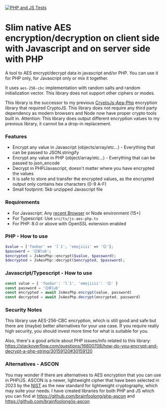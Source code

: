 [![PHP and JS Tests](https://github.com/brainfoolong/js-aes-php/actions/workflows/test-php-js.yml/badge.svg)](https://github.com/brainfoolong/js-aes-php/actions/workflows/test-php-js.yml)

# Slim native AES encryption/decryption on client side with Javascript and on server side with PHP

A tool to AES encrypt/decrypt data in javascript and/or PHP. You can use it for PHP only, for Javascript only or mix it together.

It uses `aes-256-cbc` implementation with random salts and random initialization vector. This library does not support other ciphers or modes.

This library is the successor to my previous [CryptoJs-Aea-Php](https://github.com/brainfoolong/cryptojs-aes-php) encryption library that required CryptoJS. This library does not require any third party dependency as modern browsers and Node now have proper crypto tools built in. Attention: This library does output different encryption values to my previous library, it cannot be a drop-in replacement.

### Features
* Encrypt any value in Javascript (objects/array/etc...) - Everything that can be passed to JSON.stringify
* Encrypt any value in PHP (object/array/etc...) - Everything that can be passed to json_encode
* Decrypt in PHP/Javascript, doesn't matter where you have encrypted the values
* It is safe to store and transfer the encrypted values, as the encrypted output only contains hex characters (0-9 A-F)
* Small footprint: 5kb unzipped Javascript file

### Requirements
* For Javascript: Any [recent Browser](https://developer.mozilla.org/en-US/docs/Web/API/SubtleCrypto/encrypt#browser_compatibility) or Node environment (15+)
* For Typescript: Use `src/ts/js-aes-php.ts`
* For PHP: 8.0 or above with OpenSSL extension enabled


### PHP - How to use
```php
$value = ['foobar' => 'l`î', 'emojiiii' => '😊'];
$password = '😊Blub';
$encrypted = JsAesPhp::encrypt($value, $password);
$decrypted = JsAesPhp::decrypt($encrypted, $password);
```

### Javascript/Typescript - How to use
```javascript
const value = { 'foobar': 'l`î', 'emojiiii': '😊' }
const password = '😊Blub'
const encrypted = await JsAesPhp.encrypt(value, password)
const decrypted = await JsAesPhp.decrypt(encrypted, password)
```

### Security Notes

This library use AES-256-CBC encryption, which is still good and safe but there are (maybe) better alternatives for your use case. If you require really high security, you should invest more time for what is suitable for you.

Also, there's a good article about PHP issues/info related to this
library: https://stackoverflow.com/questions/16600708/how-do-you-encrypt-and-decrypt-a-php-string/30159120#30159120

### Alternatives - ASCON

You may wonder if there are alternatives to AES encryption that you can use in PHP/JS. ASCON is a newer, lightweight cipher that have been selected in 2023 by the [NIST](https://csrc.nist.gov/projects/lightweight-cryptography) as the new standard for lightweight cryptography, which may suite your needs. I have created libraries for both PHP and JS which you can find at https://github.com/brainfoolong/php-ascon and https://github.com/brainfoolong/js-ascon
